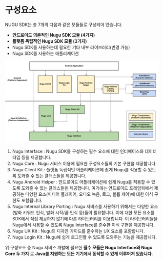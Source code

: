 # 구성요소

NUGU SDK는 총 7개의 다음과 같은 모듈들로 구성되어 있습니다. 

* **안드로이드 의존적인 Nugu SDK 모듈 \(4가지\)**
* **플랫폼 독립적인 Nugu SDK 모듈 \(3가지\)**
* Nugu SDK를 사용하는데 필요한 기타 내부 라이브러리\(변경 가능\)
* Nugu SDK를 사용하는 애플리케이션

![](../../../.gitbook/assets/android-components-diagram.png)

1. Nugu Interface : Nugu SDK를 구성하는 필수 요소에 대한 인터페이스와 데이터 타입 등을 제공합니다. 
2. Nugu Core : Nugu 서비스 이용에 필요한 구성요소들의 기본 구현을 제공합니다.
3. Nugu Client Kit : 플랫폼 독립적인 어플리케이션에 쉽게 Nugu를 적용할 수 있도록 도와줄 수 있는 클래스들을 제공합니다.
4. Nugu Android Helper : 안드로이드 어플리케이션에 쉽게 Nugu를 적용할 수 있도록 도와줄 수 있는 클래스들을 제공합니다. 여기에는 안드로이드 프레임웍에서 제공하는 다양한 요소\(미디어 플레이어, 오디오 녹음, 로그, 볼륨 제어\)에 대한 이식 구현도 포함됩니다.
5. Nugu Internal Library Porting : Nugu 서비스를 사용하기 위해서는 다양한 요소\(발화 키워드 인식, 발화 시작/끝 인식 등\)들이 필요합니다. 이에 대한 모든 요소를 SDK에서 직접 제공하지 않기에 다른 라이브러리를 이용합니다. 이 라이브러리들을 Nugu에서 사용할 수 있도록 Nugu Interface를 준수한 이식 구현을 제공합니다.
6. Nugu UX Kit : Nugu의 디자인 가이드를 준수하는 UX 요소를 포함합니다.
7. Nugu Login Kit : Nugu에 쉽게 로그인할 수 있도록 도와주는 기능을 제공합니다.

위 구성요소 중 Nugu 서비스 개발에 필요한 **필수 모듈은 Nugu Interface와 Nugu Core 두 가지** 로 **Java를 지원하는 모든 기기에서 동작할 수 있게 이루어져 있습니다.**

